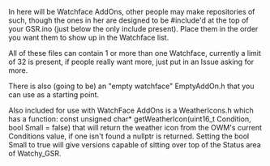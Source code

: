 In here will be Watchface AddOns, other people may make repositories of such, though the ones in her are designed to be #include'd at the top of your GSR.ino (just below the only include present).  Place them in the order you want them to show up in the Watchface list.

All of these files can contain 1 or more than one Watchface, currently a limit of 32 is present, if people really want more, just put in an Issue asking for more.

There is also (going to be) an "empty watchface" EmptyAddOn.h that you can use as a starting point.

Also included for use with WatchFace AddOns is a WeatherIcons.h which has a function: const unsigned char* getWeatherIcon(uint16_t Condition, bool Small = false) that will return the weather icon from the OWM's current Conditions value, if one isn't found a nullptr is returned.  Setting the bool Small to true will give versions capable of sitting over top of the Status area of Watchy_GSR.

